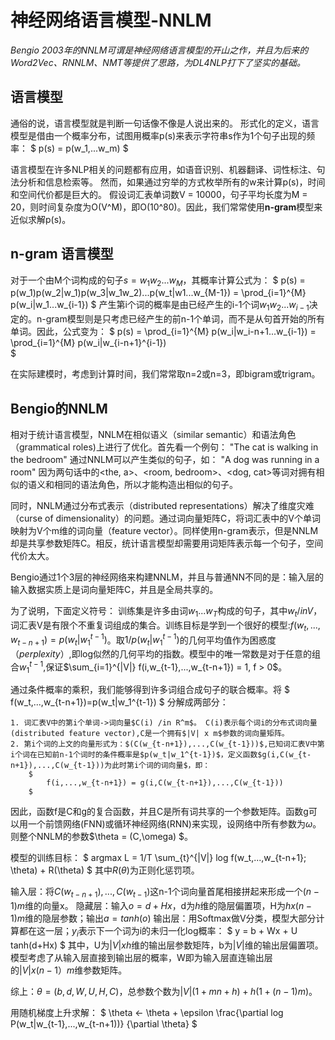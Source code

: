 # 神经网络语言模型-NNLM

*Bengio 2003年的NNLM可谓是神经网络语言模型的开山之作，并且为后来的Word2Vec、RNNLM、NMT等提供了思路，为DL4NLP打下了坚实的基础。*

## 语言模型

通俗的说，语言模型就是判断一句话像不像是人说出来的。
形式化的定义，语言模型是借由一个概率分布，试图用概率p(s)来表示字符串s作为1个句子出现的频率：
$
    p(s) = p(w_1,...w_m)
$

语言模型在许多NLP相关的问题都有应用，如语音识别、机器翻译、词性标注、句法分析和信息检索等。
然而，如果通过穷举的方式枚举所有的w来计算p(s)，时间和空间代价都是巨大的。
假设词汇表单词数V = 10000，句子平均长度为M = 20，则时间复杂度为O(V^M)，即O(10^80)。因此，我们常常使用**n-gram**模型来近似求解p(s)。

## n-gram 语言模型

对于一个由M个词构成的句子$s=w_1w_2...w_M$，其概率计算公式为：
$
    p(s) = p(w_1)p(w_2|w_1)p(w_3|w_1w_2)...p(w_t|w1...w_{M-1})
         = \prod_{i=1}^{M} p(w_i|w_1...w_{i-1})
$
产生第i个词的概率是由已经产生的i-1个词$w_1w_2...w_{i-1}$决定的。n-gram模型则是只考虑已经产生的前n-1个单词，而不是从句首开始的所有单词。因此，公式变为：
$
    p(s) = \prod_{i=1}^{M} p(w_i|w_i-n+1...w_{i-1})
         = \prod_{i=1}^{M} p(w_i|w_{i-n+1}^{i-1})    
$

在实际建模时，考虑到计算时间，我们常常取n=2或n=3，即bigram或trigram。

## Bengio的NNLM

相对于统计语言模型，NNLM在相似语义（similar semantic）和语法角色（grammatical roles)上进行了优化。首先看一个例句：
"The cat is walking in the bedroom"
通过NNLM可以产生类似的句子，如：
"A dog was running in a room"
因为两句话中的<the, a>、<room, bedroom>、<dog, cat>等词对拥有相似的语义和相同的语法角色，所以才能构造出相似的句子。

同时，NNLM通过分布式表示（distributed representations）解决了维度灾难（curse of dimensionality）的问题。通过词向量矩阵C，将词汇表中的V个单词映射为V个m维的词向量（feature vector）。同样使用n-gram表示，但是NNLM却是共享参数矩阵C。相反，统计语言模型却需要用词矩阵表示每一个句子，空间代价太大。


Bengio通过1个3层的神经网络来构建NNLM，并且与普通NN不同的是：输入层的输入数据实质上是词向量矩阵C，并且是全局共享的。

为了说明，下面定义符号：
训练集是许多由词$w_1...w_T$构成的句子，其中$w_t /in V$，词汇表V是有限个不重复词组成的集合。训练目标是学到一个很好的模型:$f(w_t,...,w_{t-n+1})=p(w_t|w_1^{t-1})$。取$1/p(w_t|w_1^{t-1})$的几何平均值作为困惑度（*perplexity*）,即log似然的几何平均的指数。模型中的唯一常数是对于任意的组合$w_1^{t-1}$,保证$\sum_{i=1}^{|V|} f(i,w_{t-1},...,w_{t-n+1}) = 1, f > 0$。

通过条件概率的乘积，我们能够得到许多词组合成句子的联合概率。将
$
f(w_t,...,w_{t-n+1})=p(w_t|w_1^{t-1})
$
分解成两部分：
    
    1. 词汇表V中的第i个单词->词向量$C(i) /in R^m$。 C(i)表示每个词i的分布式词向量(distributed feature vector),C是一个拥有$|V| x m$参数的词向量矩阵。
    2. 第i个词的上文的向量形式为：$(C(w_{t-n+1}),...,C(w_{t-1}))$,已知词汇表V中第i个词在已知前n-1个词时的条件概率是$p(w_t|w_1^{t-1})$，定义函数$g(i,C(w_{t-n+1}),...,C(w_{t-1}))为此时第i个词的词向量$，即：
        $
            f(i,...,w_{t-n+1}) = g(i,C(w_{t-n+1}),...,C(w_{t-1}))
        $

因此，函数f是C和g的复合函数，并且C是所有词共享的一个参数矩阵。函数g可以用一个前馈网络(FNN)或循环神经网络(RNN)来实现，设网络中所有参数为$\omega$。则整个NNLM的参数$\theta = (C,\omega) $。

模型的训练目标：
$
    argmax L = 1/T \sum_{t}^{|V|} log f(w_t,...,w_{t-n+1}; \theta) + R(\theta)
$
其中$R(\theta)$为正则化惩罚项。

输入层：将$C(w_{t-n+1}),...,C(w_{t-1})$这n-1个词向量首尾相接拼起来形成一个$(n-1)m$维的向量x。
隐藏层：输入$o=d+Hx$，d为$h$维的隐层偏置项，H为$h x (n-1)m$维的隐层参数；输出$a=tanh(o)$
输出层：用Softmax做V分类，模型大部分计算都在这一层；$y_i$表示下一个词为i的未归一化log概率：
$
    y = b + Wx + U tanh(d+Hx)
$
其中，U为$|V|xh$维的输出层参数矩阵，b为$|V|$维的输出层偏置项。模型考虑了从输入层直接到输出层的概率，W即为输入层直连输出层的$|V|x(n-1）m$维参数矩阵。

综上：$\theta = (b,d,W,U,H,C)$，总参数个数为$|V|(1+mn+h)+h(1+(n-1)m)$。

用随机梯度上升求解：
$
    \theta <- \theta + \epsilon \frac{\partial log P(w_t|w_{t-1},...,w_{t-n+1))} {\partial \theta} 
$

